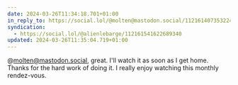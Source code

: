```yaml
---
date: 2024-03-26T11:34:18.701+01:00
in_reply_to: https://social.lol/@molten@mastodon.social/112161407353224342
syndication:
  - https://social.lol/@alienlebarge/112161541622689340
updated: 2024-03-26T11:35:04.719+01:00
---
```


@molten@mastodon.social, great. I'll watch it as soon as I get home. Thanks for the hard work of doing it. I really enjoy watching this monthly rendez-vous.
